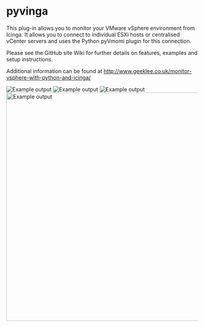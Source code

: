 pyvinga
=======

This plug-in allows you to monitor your VMware vSphere environment from Icinga. It allows you to connect to individual
ESXi hosts or centralised vCenter servers and uses the Python pyVmomi plugin for this connection.

Please see the GitHub site Wiki for further details on features, examples and setup instructions.

Additional information can be found at http://www.geeklee.co.uk/monitor-vsphere-with-python-and-icinga/

<img src="http://geeklee.co.uk/github/pyvinga-demo1.png" alt="Example output">

<img src="http://geeklee.co.uk/github/pyvinga-demo2.png" alt="Example output">

<img src="http://geeklee.co.uk/github/pyvinga-demo3.png" alt="Example output">

<img src="http://geeklee.co.uk/github/pyvinga-demo4.png" alt="Example output" width="600">
